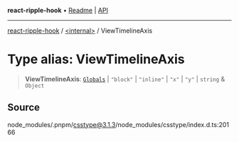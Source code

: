 **react-ripple-hook** • [Readme](../../README.md) \| [API](../../globals.md)

---

[react-ripple-hook](../../README.md) / [\<internal\>](../README.md) / ViewTimelineAxis

# Type alias: ViewTimelineAxis

> **ViewTimelineAxis**: [`Globals`](Globals.md) \| `"block"` \| `"inline"` \| `"x"` \| `"y"` \| `string` & `Object`

## Source

node_modules/.pnpm/csstype@3.1.3/node_modules/csstype/index.d.ts:20166
